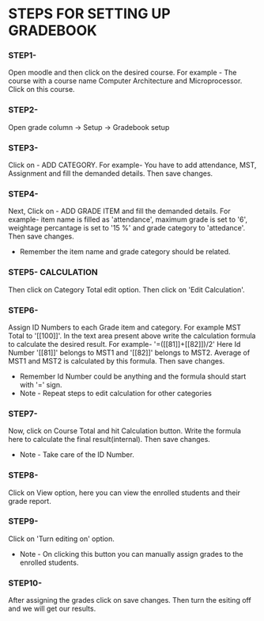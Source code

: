 # STEPS FOR SETTING UP GRADEBOOK

### STEP1-  
Open moodle and then click on the desired course. For example - The course with a course name Computer Architecture and Microprocessor. Click on this course.

### STEP2-
Open grade column -> Setup -> Gradebook setup

### STEP3- 
Click on - ADD CATEGORY. For example- You have to add attendance, MST, Assignment and fill the demanded details. Then save changes. 

### STEP4-
Next, Click on - ADD GRADE ITEM and fill the demanded details. For example- item name is filled as 'attendance', maximum grade is set to '6', weightage percantage is set to '15 %' and grade category to 'attedance'. Then save changes.
* Remember the item name and grade category should be related. 

### STEP5- CALCULATION
Then click on Category Total edit option. Then click on 'Edit Calculation'.

### STEP6-
Assign ID Numbers to each Grade item and category. For example MST Total to '[[100]]'. In the text area present above write the calculation formula to calculate the desired result. For example- '=([[81]]+[[82]])/2' Here Id Number '[[81]]' belongs to MST1 and '[[82]]' belongs to MST2. Average of MST1 and MST2 is calculated by this formula. Then save changes.
*  Remember Id Number could be anything and the formula should start with '=' sign. 
* Note - Repeat steps to edit calculation for other categories

### STEP7-
Now, click on Course Total and hit Calculation button. Write the formula here to calculate the final result(internal). Then save changes.
* Note - Take care of the ID Number.

### STEP8-
Click on View option, here you can view the enrolled students and their grade report.

### STEP9-
Click on 'Turn editing on' option.
* Note - On clicking this button you can manually assign grades to the enrolled students.

### STEP10-
After assigning the grades click on save changes. Then turn the esiting off and we will get our results.

 



